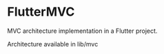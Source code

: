 # FlutterMVC

MVC architecture implementation in a Flutter project.

Architecture available in lib/mvc
